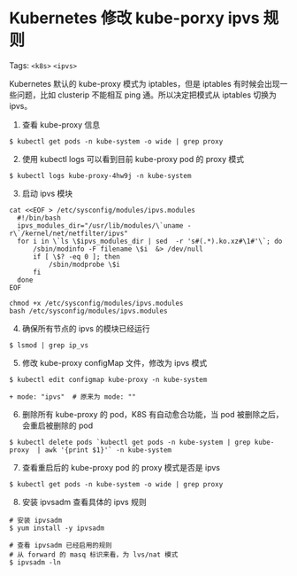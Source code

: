 # Kubernetes 修改 kube-porxy ipvs 规则

Tags: `<k8s>` `<ipvs>`

Kubernetes 默认的 kube-proxy 模式为 iptables，但是 iptables 有时候会出现一些问题，比如 clusterip 不能相互 ping 通。所以决定把模式从 iptables 切换为 ipvs。

1. 查看 kube-proxy 信息
```shell
$ kubectl get pods -n kube-system -o wide | grep proxy
```

2. 使用 kubectl logs 可以看到目前 kube-proxy pod 的 proxy 模式
```shell
$ kubectl logs kube-proxy-4hw9j -n kube-system
```

3. 启动 ipvs 模块
```shell
cat <<EOF > /etc/sysconfig/modules/ipvs.modules 
  #!/bin/bash
  ipvs_modules_dir="/usr/lib/modules/\`uname -r\`/kernel/net/netfilter/ipvs"
  for i in \`ls \$ipvs_modules_dir | sed  -r 's#(.*).ko.xz#\1#'\`; do
      /sbin/modinfo -F filename \$i  &> /dev/null
      if [ \$? -eq 0 ]; then
          /sbin/modprobe \$i
      fi
  done
EOF

chmod +x /etc/sysconfig/modules/ipvs.modules 
bash /etc/sysconfig/modules/ipvs.modules
```

4. 确保所有节点的 ipvs 的模块已经运行
```shell
$ lsmod | grep ip_vs
```

5. 修改 kube-proxy configMap 文件，修改为 ipvs 模式
```shell
$ kubectl edit configmap kube-proxy -n kube-system

+ mode: "ipvs"  # 原来为 mode: ""
```

6. 删除所有 kube-proxy 的 pod，K8S 有自动愈合功能，当 pod 被删除之后，会重启被删除的 pod
```shell
$ kubectl delete pods `kubectl get pods -n kube-system | grep kube-proxy  | awk '{print $1}'` -n kube-system 
```

7. 查看重启后的 kube-proxy pod 的 proxy 模式是否是 ipvs
```shell
$ kubectl get pods -n kube-system -o wide | grep proxy
```

8. 安装 ipvsadm 查看具体的 ipvs 规则
```shell
# 安装 ipvsadm
$ yum install -y ipvsadm

# 查看 ipvsadm 已经启用的规则
# 从 forward 的 masq 标识来看，为 lvs/nat 模式
$ ipvsadm -ln
```

